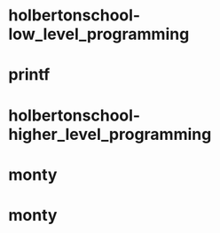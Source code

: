 # holbertonschool-low_level_programming
# printf
# holbertonschool-higher_level_programming
# monty
# monty
